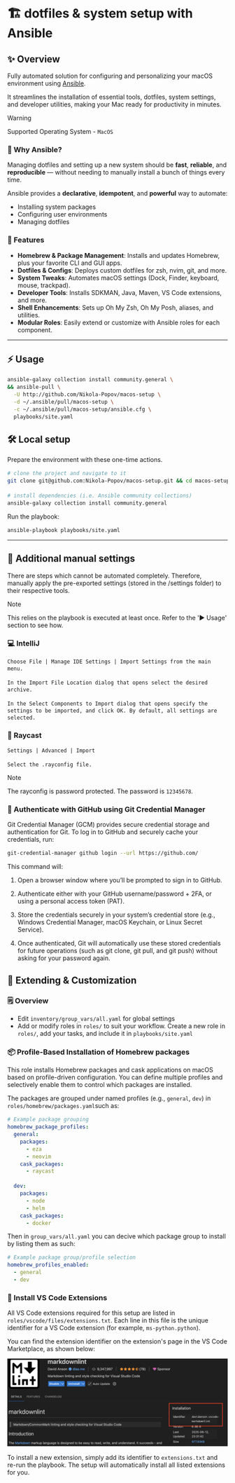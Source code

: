 # 🏗️ dotfiles & system setup with Ansible

## ✨ Overview

Fully automated solution for configuring and personalizing your macOS environment using [Ansible](https://www.ansible.com/).

It streamlines the installation of essential tools, dotfiles, system settings, and developer utilities, making your Mac ready for productivity in minutes.

> [!WARNING]
> Supported Operating System - `MacOS`

### 🤔 Why Ansible?

Managing dotfiles and setting up a new system should be **fast**, **reliable**,
and **reproducible** — without needing to manually install a bunch of things
every time.

Ansible provides a **declarative**, **idempotent**, and **powerful** way to
automate:

- Installing system packages
- Configuring user environments
- Managing dotfiles

### 🧰 Features

- **Homebrew & Package Management**: Installs and updates Homebrew, plus your favorite CLI and GUI apps.
- **Dotfiles & Configs**: Deploys custom dotfiles for zsh, nvim, git, and more.
- **System Tweaks**: Automates macOS settings (Dock, Finder, keyboard, mouse, trackpad).
- **Developer Tools**: Installs SDKMAN, Java, Maven, VS Code extensions, and more.
- **Shell Enhancements**: Sets up Oh My Zsh, Oh My Posh, aliases, and utilities.
- **Modular Roles**: Easily extend or customize with Ansible roles for each component.

---

## ⚡ Usage

```bash
ansible-galaxy collection install community.general \
&& ansible-pull \
  -U http://github.com/Nikola-Popov/macos-setup \
  -d ~/.ansible/pull/macos-setup \
  -c ~/.ansible/pull/macos-setup/ansible.cfg \
  playbooks/site.yaml
```

## 🛠️ Local setup

Prepare the environment with these one-time actions.

```bash
# clone the project and navigate to it
git clone git@github.com:Nikola-Popov/macos-setup.git && cd macos-setup

# install dependencies (i.e. Ansible community collections)
ansible-galaxy collection install community.general
```

Run the playbook:

```bash
ansible-playbook playbooks/site.yaml
```

---

## 📝 Additional manual settings

There are steps which cannot be automated completely. Therefore, manually apply the pre-exported settings (stored in the /settings folder) to their respective tools.

> [!NOTE]
> This relies on the playbook is executed at least once. Refer to the '▶️ Usage' section to see how.

### 💻 IntelliJ

```text
Choose File | Manage IDE Settings | Import Settings from the main menu.

In the Import File Location dialog that opens select the desired archive.

In the Select Components to Import dialog that opens specify the settings to be imported, and click OK. By default, all settings are selected.
```

### 🌟 Raycast

```text
Settings | Advanced | Import

Select the .rayconfig file.
```

> [!NOTE]
> The rayconfig is password protected. The password is `12345678`.

### 🔑 Authenticate with GitHub using Git Credential Manager

Git Credential Manager (GCM) provides secure credential storage and authentication for Git. To log in to GitHub and securely cache your credentials, run:

```bash
git-credential-manager github login --url https://github.com/
```

This command will:

1. Open a browser window where you’ll be prompted to sign in to GitHub.

2. Authenticate either with your GitHub username/password + 2FA, or using a personal access token (PAT).

3. Store the credentials securely in your system’s credential store (e.g., Windows Credential Manager, macOS Keychain, or Linux Secret Service).

4. Once authenticated, Git will automatically use these stored credentials for future operations (such as git clone, git pull, and git push) without asking for your password again.

## 🧩 Extending & Customization

### 🗒️ Overview

- Edit `inventory/group_vars/all.yaml` for global settings
- Add or modify roles in `roles/` to suit your workflow. Create a new role in `roles/`, add your tasks, and include it in `playbooks/site.yaml`

### 📦 Profile-Based Installation of Homebrew packages

This role installs Homebrew packages and cask applications on macOS based on profile-driven configuration. You can define multiple profiles and selectively enable them to control which packages are installed.

The packages are grouped under named profiles (e.g., `general`, `dev`) in `roles/homebrew/packages.yaml`such as:

```yaml
# Example package grouping
homebrew_package_profiles:
  general:
    packages:
      - eza
      - neovim
    cask_packages:
      - raycast

  dev:
    packages:
      - node
      - helm
    cask_packages:
      - docker
```

Then in `group_vars/all.yaml` you can decive which package group to install by listing them as such:

```yaml
# Example package group/profile selection
homebrew_profiles_enabled:
  - general
  - dev
```

### 🧩 Install VS Code Extensions

All VS Code extensions required for this setup are listed in `roles/vscode/files/extensions.txt`. Each line in this file is the unique identifier for a VS Code extension (for example, `ms-python.python`).

You can find the extension identifier on the extension's page in the VS Code Marketplace, as shown below:

![VS Code Extensions](docs/images/vs-code-id.png)

To install a new extension, simply add its identifier to `extensions.txt` and re-run the playbook. The setup will automatically install all listed extensions for you.
